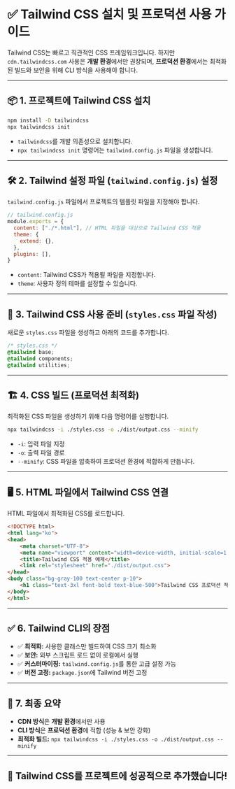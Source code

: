 
# ✅ Tailwind CSS 설치 및 프로덕션 사용 가이드

Tailwind CSS는 빠르고 직관적인 CSS 프레임워크입니다. 하지만 `cdn.tailwindcss.com` 사용은 **개발 환경**에서만 권장되며, **프로덕션 환경**에서는 최적화된 빌드와 보안을 위해 CLI 방식을 사용해야 합니다.

---

## 📦 1. 프로젝트에 Tailwind CSS 설치

```bash
npm install -D tailwindcss
npx tailwindcss init
```

- `tailwindcss`를 개발 의존성으로 설치합니다.
- `npx tailwindcss init` 명령어는 `tailwind.config.js` 파일을 생성합니다.

---

## 🛠️ 2. Tailwind 설정 파일 (`tailwind.config.js`) 설정

`tailwind.config.js` 파일에서 프로젝트의 템플릿 파일을 지정해야 합니다.

```javascript
// tailwind.config.js
module.exports = {
  content: ["./*.html"], // HTML 파일을 대상으로 Tailwind CSS 적용
  theme: {
    extend: {},
  },
  plugins: [],
}
```

- `content`: Tailwind CSS가 적용될 파일을 지정합니다.
- `theme`: 사용자 정의 테마를 설정할 수 있습니다.

---

## 🧩 3. Tailwind CSS 사용 준비 (`styles.css` 파일 작성)

새로운 `styles.css` 파일을 생성하고 아래의 코드를 추가합니다.

```css
/* styles.css */
@tailwind base;
@tailwind components;
@tailwind utilities;
```

---

## 🏗️ 4. CSS 빌드 (프로덕션 최적화)

최적화된 CSS 파일을 생성하기 위해 다음 명령어를 실행합니다.

```bash
npx tailwindcss -i ./styles.css -o ./dist/output.css --minify
```

- `-i`: 입력 파일 지정
- `-o`: 출력 파일 경로
- `--minify`: CSS 파일을 압축하여 프로덕션 환경에 적합하게 만듭니다.

---

## 🖥️ 5. HTML 파일에서 Tailwind CSS 연결

HTML 파일에서 최적화된 CSS를 로드합니다.

```html
<!DOCTYPE html>
<html lang="ko">
<head>
    <meta charset="UTF-8">
    <meta name="viewport" content="width=device-width, initial-scale=1.0">
    <title>Tailwind CSS 적용 예제</title>
    <link rel="stylesheet" href="./dist/output.css">
</head>
<body class="bg-gray-100 text-center p-10">
    <h1 class="text-3xl font-bold text-blue-500">Tailwind CSS 프로덕션 적용 예제</h1>
</body>
</html>
```

---

## ✅ 6. Tailwind CLI의 장점
- ✅ **최적화:** 사용한 클래스만 빌드하여 CSS 크기 최소화
- ✅ **보안:** 외부 스크립트 로드 없이 로컬에서 실행
- ✅ **커스터마이징:** `tailwind.config.js`를 통한 고급 설정 가능
- ✅ **버전 고정:** `package.json`에 Tailwind 버전 고정

---

## 🎯 7. 최종 요약
- **CDN 방식**은 **개발 환경**에서만 사용
- **CLI 방식**은 **프로덕션 환경**에 적합 (성능 & 보안 강화)
- **최적화 빌드:** `npx tailwindcss -i ./styles.css -o ./dist/output.css --minify`

---

## 🎉 Tailwind CSS를 프로젝트에 성공적으로 추가했습니다!
